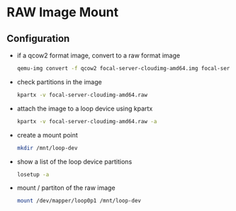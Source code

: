 # RAW Image Mount

## Configuration

- if a qcow2 format image, convert to a raw format image

    ```bash
    qemu-img convert -f qcow2 focal-server-cloudimg-amd64.img focal-server-cloudimg-amd64.raw
    ```

- check partitions in the image

    ```bash
    kpartx -v focal-server-cloudimg-amd64.raw
    ```

- attach the image to a loop device using kpartx

    ```bash
    kpartx -v focal-server-cloudimg-amd64.raw -a
    ```

- create a mount point

    ```bash
    mkdir /mnt/loop-dev
    ```

- show a list of the loop device partitions

    ```bash
    losetup -a
    ```

- mount / partiton of the raw image

    ```bash
    mount /dev/mapper/loop0p1 /mnt/loop-dev
    ```
